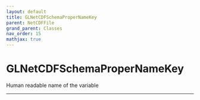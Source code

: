 ```yaml
---
layout: default
title: GLNetCDFSchemaProperNameKey
parent: NetCDFFile
grand_parent: Classes
nav_order: 15
mathjax: true
---
```


#  GLNetCDFSchemaProperNameKey

Human readable name of the variable


---

